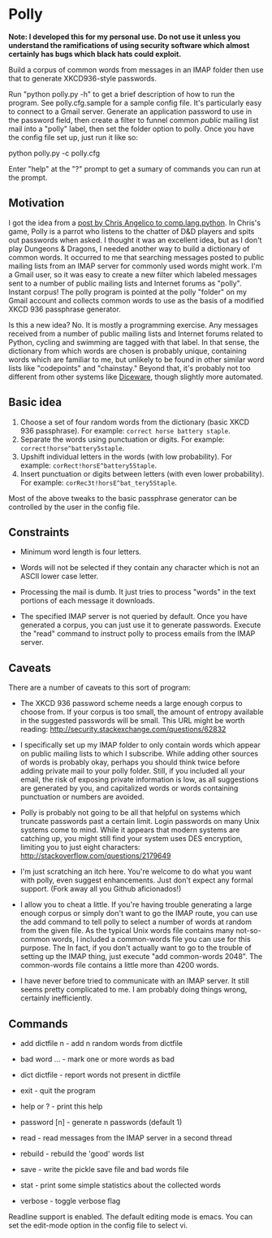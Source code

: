 # Polly

**Note: I developed this for my personal use. Do not use it unless you
understand the ramifications of using security software which almost
certainly has bugs which black hats could exploit.**

Build a corpus of common words from messages in an IMAP folder then
use that to generate XKCD936-style passwords.

Run "python polly.py -h" to get a brief description of how to run the
program. See polly.cfg.sample for a sample config file.  It's particularly
easy to connect to a Gmail server. Generate an application password to use
in the password field, then create a filter to funnel common *public*
mailing list mail into a "polly" label, then set the folder option to polly.
Once you have the config file set up, just run it like so:

python polly.py -c polly.cfg

Enter "help" at the "?" prompt to get a sumary of commands you can run at
the prompt.

## Motivation

I got the idea from a [post by Chris Angelico to
comp.lang.python](https://mail.python.org/pipermail/python-list/2014-August/677475.html).
In Chris's game, Polly is a parrot who listens to the chatter of D&D players
and spits out passwords when asked.  I thought it was an excellent idea, but
as I don't play Dungeons & Dragons, I needed another way to build a
dictionary of common words. It occurred to me that searching messages posted
to public mailing lists from an IMAP server for commonly used words might
work. I'm a Gmail user, so it was easy to create a new filter which labeled
messages sent to a number of public mailing lists and Internet forums as
"polly".  Instant corpus!  The polly program is pointed at the polly
"folder" on my Gmail account and collects common words to use as the basis
of a modified XKCD 936 passphrase generator.

Is this a new idea? No. It is mostly a programming exercise. Any messages
received from a number of public mailing lists and Internet forums related
to Python, cycling and swimming are tagged with that label.  In that sense,
the dictionary from which words are chosen is probably unique, containing
words which are familiar to me, but unlikely to be found in other similar
word lists like "codepoints" and "chainstay."  Beyond that, it's probably
not too different from other systems like
[Diceware](http://world.std.com/~reinhold/diceware.html), though slightly
more automated.

## Basic idea

1. Choose a set of four random words from the dictionary (basic XKCD 936
   passphrase). For example: `correct horse battery staple`.
2. Separate the words using punctuation or digits. For example: `correct!horse^battery5staple`.
3. Upshift individual letters in the words (with low probability). For example: `corRect!horsE^battery5Staple`.
4. Insert punctuation or digits between letters (with even lower
   probability). For example: `corRec3t!horsE^bat_tery5Staple`.

Most of the above tweaks to the basic passphrase generator can be controlled
by the user in the config file.

## Constraints

* Minimum word length is four letters.

* Words will not be selected if they contain any character which is not
  an ASCII lower case letter.

* Processing the mail is dumb. It just tries to process "words" in the text
  portions of each message it downloads.

* The specified IMAP server is not queried by default. Once you have
  generated a corpus, you can just use it to generate passwords. Execute
  the "read" command to instruct polly to process emails from the IMAP
  server.

## Caveats

There are a number of caveats to this sort of program:

* The XKCD 936 password scheme needs a large enough corpus to choose
  from.  If your corpus is too small, the amount of entropy available
  in the suggested passwords will be small. This URL might be worth
  reading: http://security.stackexchange.com/questions/62832

* I specifically set up my IMAP folder to only contain words which
  appear on public mailing lists to which I subscribe. While adding
  other sources of words is probably okay, perhaps you should think
  twice before adding private mail to your polly folder. Still, if you
  included all your email, the risk of exposing private information is
  low, as all suggestions are generated by you, and capitalized words
  or words containing punctuation or numbers are avoided.

* Polly is probably not going to be all that helpful on systems which
  truncate passwords past a certain limit. Login passwords on many Unix
  systems come to mind. While it appears that modern systems are catching
  up, you might still find your system uses DES encryption, limiting you to
  just eight characters: http://stackoverflow.com/questions/2179649

* I'm just scratching an itch here. You're welcome to do what you want
  with polly, even suggest enhancements. Just don't expect any formal
  support. (Fork away all you Github aficionados!)

* I allow you to cheat a little. If you're having trouble generating a
  large enough corpus or simply don't want to go the IMAP route, you
  can use the add command to tell polly to select a number of words at
  random from the given file. As the typical Unix words file contains
  many not-so-common words, I included a common-words file you can use
  for this purpose. The In fact, if you don't actually want to go to
  the trouble of setting up the IMAP thing, just execute "add
  common-words 2048". The common-words file contains a little more
  than 4200 words.

* I have never before tried to communicate with an IMAP server. It
  still seems pretty complicated to me. I am probably doing things
  wrong, certainly inefficiently.

## Commands

* add dictfile n - add n random words from dictfile

* bad word ...   - mark one or more words as bad

* dict dictfile  - report words not present in dictfile

* exit           - quit the program

* help or ?      - print this help

* password [n]   - generate n passwords (default 1)

* read           - read messages from the IMAP server in a second thread

* rebuild        - rebuild the 'good' words list

* save           - write the pickle save file and bad words file

* stat           - print some simple statistics about the collected words

* verbose        - toggle verbose flag

Readline support is enabled. The default editing mode is emacs. You can set
the edit-mode option in the config file to select vi.
